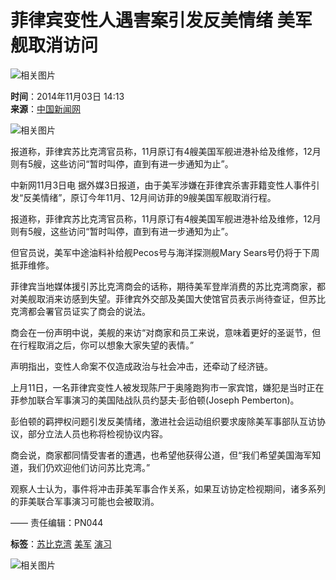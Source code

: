 # 菲律宾变性人遇害案引发反美情绪 美军舰取消访问

![相关图片](https://dolphin.deliver.ifeng.com/c?z=ifeng&la=0&si=2&ci=23&cg=22&c=29&or=232&l=728&bg=728&b=726&u=https://y0.ifengimg.com/34c4a1d78882290c/2012/0528/1x1.gif)

**时间**：2014年11月03日 14:13  
**来源**：[中国新闻网](http://www.chinanews.com/gj/2014/11-03/6745943.shtml)  

![相关图片](http://h2.ifengimg.com/0f56ee67a4c375c2/2013/1106/indeccode.png)

报道称，菲律宾苏比克湾官员称，11月原订有4艘美国军舰进港补给及维修，12月则有5艘，这些访问“暂时叫停，直到有进一步通知为止”。

中新网11月3日电 据外媒3日报道，由于美军涉嫌在菲律宾杀害菲籍变性人事件引发“反美情绪”，原订今年11月、12月间访菲的9艘美国军舰取消行程。

报道称，菲律宾苏比克湾官员称，11月原订有4艘美国军舰进港补给及维修，12月则有5艘，这些访问“暂时叫停，直到有进一步通知为止”。

但官员说，美军中途油料补给舰Pecos号与海洋探测舰Mary Sears号仍将于下周抵菲维修。

菲律宾当地媒体援引苏比克湾商会的话称，期待美军登岸消费的苏比克湾商家，都对美舰取消来访感到失望。菲律宾外交部及美国大使馆官员表示尚待查证，但苏比克湾都会署官员证实了商会的说法。

商会在一份声明中说，美舰的来访“对商家和员工来说，意味着更好的圣诞节，但在行程取消之后，你可以想象大家失望的表情。”

声明指出，变性人命案不仅造成政治与社会冲击，还牵动了经济链。

上月11日，一名菲律宾变性人被发现陈尸于奥隆跑狗市一家宾馆，嫌犯是当时正在菲参加联合军事演习的美国陆战队员约瑟夫·彭伯顿(Joseph Pemberton)。

彭伯顿的羁押权问题引发反美情绪，激进社会运动组织要求废除美军事部队互访协议，部分立法人员也称将检视协议内容。

商会说，商家都同情受害者的遭遇，也希望他获得公道，但“我们希望美国海军知道，我们仍欢迎他们访问苏比克湾。”

观察人士认为，事件将冲击菲美军事合作关系，如果互访协定检视期间，诸多系列的菲美联合军事演习可能也会被取消。

—— 责任编辑：PN044

**标签**：[苏比克湾](http://search.ifeng.com/sofeng/search.action?c=1&q=%E8%8B%8F%E6%AF%94%E5%85%8B%E6%B9%BE) [美军](http://search.ifeng.com/sofeng/search.action?c=1&q=%E7%BE%8E%E5%86%9B) [演习](http://search.ifeng.com/sofeng/search.action?c=1&q=%E6%BC%94%E4%B9%A0) 

![相关图片](http://h2.ifengimg.com/0f56ee67a4c375c2/2013/1106/indeccode.png)